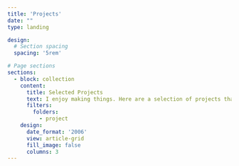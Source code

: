 ```yaml
---
title: 'Projects'
date: ""
type: landing

design:
  # Section spacing
  spacing: '5rem'

# Page sections
sections:
  - block: collection
    content:
      title: Selected Projects
      text: I enjoy making things. Here are a selection of projects that I have worked on over the years.
      filters:
        folders:
          - project
    design:
      date_format: '2006'
      view: article-grid
      fill_image: false
      columns: 3
---
```

